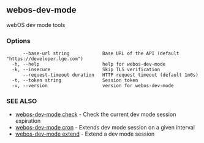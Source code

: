 ## webos-dev-mode

webOS dev mode tools

### Options

```
      --base-url string            Base URL of the API (default "https://developer.lge.com")
  -h, --help                       help for webos-dev-mode
  -k, --insecure                   Skip TLS verification
      --request-timeout duration   HTTP request timeout (default 1m0s)
  -t, --token string               Session token
  -v, --version                    version for webos-dev-mode
```

### SEE ALSO

* [webos-dev-mode check](webos-dev-mode_check.md)	 - Check the current dev mode session expiration
* [webos-dev-mode cron](webos-dev-mode_cron.md)	 - Extends dev mode session on a given interval
* [webos-dev-mode extend](webos-dev-mode_extend.md)	 - Extend a dev mode session

